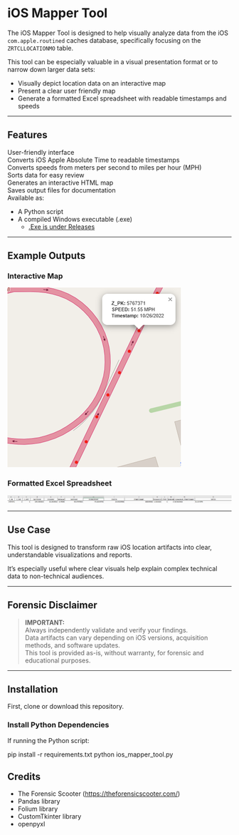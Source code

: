 # iOS Mapper Tool

The iOS Mapper Tool is designed to help visually analyze data from the iOS `com.apple.routined` caches database, specifically focusing on the `ZRTCLLOCATIONMO` table.

This tool can be especially valuable in a visual presentation format or to narrow down larger data sets:

- Visually depict location data on an interactive map
- Present a clear user friendly map
- Generate a formatted Excel spreadsheet with readable timestamps and speeds

---

## Features

User-friendly interface  
Converts iOS Apple Absolute Time to readable timestamps  
Converts speeds from meters per second to miles per hour (MPH)  
Sorts data for easy review  
Generates an interactive HTML map  
Saves output files for documentation  
Available as:
- A Python script
- A compiled Windows executable (.exe)
    - [.Exe is under Releases](https://github.com/ClassEuclid/IOS-Mapper-Tool/releases/tag/v2.3.0)

---

## Example Outputs

### Interactive Map

![HTML Map Screenshot](ExampleImages/HTMLVisual.png)

### Formatted Excel Spreadsheet

![Formatted Spreadsheet Screenshot](ExampleImages/updatedspreadsheet.png)

---

## Use Case

This tool is designed to transform raw iOS location artifacts into clear, understandable visualizations and reports.

It’s especially useful where clear visuals help explain complex technical data to non-technical audiences.

---

## Forensic Disclaimer

> **IMPORTANT:**  
> Always independently validate and verify your findings.  
> Data artifacts can vary depending on iOS versions, acquisition methods, and software updates.  
> This tool is provided as-is, without warranty, for forensic and educational purposes.

---

## Installation

First, clone or download this repository.

### Install Python Dependencies

If running the Python script:

pip install -r requirements.txt
python ios_mapper_tool.py


## Credits

- The Forensic Scooter (https://theforensicscooter.com/)
- Pandas library
- Folium library
- CustomTkinter library
- openpyxl
